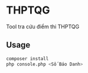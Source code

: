 # THPTQG
Tool tra cứu điểm thi THPTQG
## Usage
```bash
composer install
php console.php <Số Báo Danh>
```
